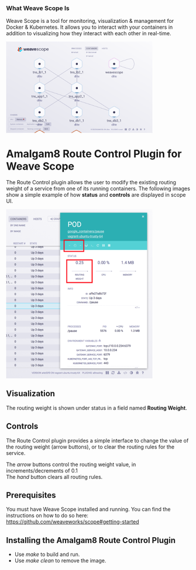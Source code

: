 ### What Weave Scope Is
Weave Scope is a tool for monitoring, visualization & management for Docker & Kubernetes. It allows you to interact with your containers in addition to visualizing how they interact with each other in real-time. 

<img src="imgs/sample_topology.png" width="400" alt="Scope Topology screenshot" align="center">

# Amalgam8 Route Control Plugin for Weave Scope

The Route Control plugin allows the user to modify the existing routing weight of a service from one of its running containers. The following images show a simple example of how **status** and **controls** are displayed in scope UI.

<img src="imgs/container_view.png" width="400" alt="Scope Probe plugin screenshot" align="center">

## Visualization

The routing weight is shown under status in a field named **Routing Weight**. 

## Controls

The Route Control plugin provides a simple interface to change the value of the routing weight (arrow buttons), or to clear the routing rules for the service.

The *arrow* buttons control the routing weight value, in increments/decrements of 0.1  
The *hand* button clears all routing rules.

## Prerequisites

You must have Weave Scope installed and running. You can find the instructions on how to do so here: https://github.com/weaveworks/scope#getting-started

## Installing the Amalgam8 Route Control Plugin

* Use *make* to build and run.  
* Use *make clean* to remove the image.